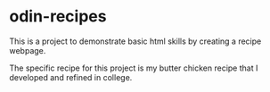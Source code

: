# odin-recipes

This is a project to demonstrate basic html skills by creating a recipe webpage.

The specific recipe for this project is my butter chicken recipe that I developed and refined in college.